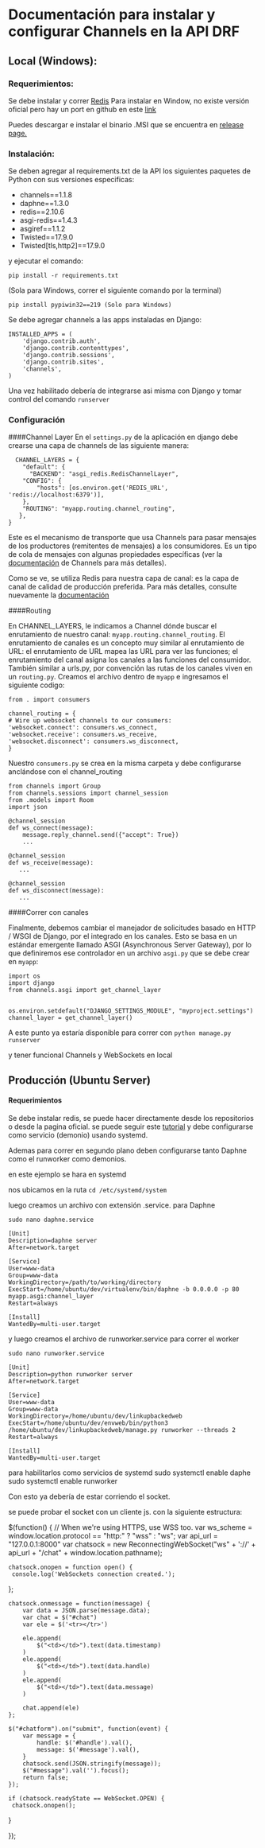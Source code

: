 # Documentación para instalar y configurar Channels en la API DRF## Local (Windows): ### Requerimientos:Se debe instalar y correr [Redis](https://redis.io/)Para instalar en Window, no existe versión oficial pero hay un port en github en este [link](https://github.com/MicrosoftArchive/redis)Puedes descargar e instalar el binario .MSI que se encuentra en [release page.](https://github.com/MicrosoftArchive/redis/releases)### Instalación:Se deben agregar al requirements.txt de la API los siguientes paquetes de Python con sus versiones especificas:* channels==1.1.8* daphne==1.3.0* redis==2.10.6* asgi-redis==1.4.3* asgiref==1.1.2* Twisted==17.9.0* Twisted[tls,http2]==17.9.0y ejecutar el comando:    pip install -r requirements.txt(Sola para Windows, correr el siguiente comando por la terminal)    pip install pypiwin32==219 (Solo para Windows)    Se debe agregar channels a las apps instaladas en Django:    INSTALLED_APPS = (           'django.contrib.auth',        'django.contrib.contenttypes',        'django.contrib.sessions',        'django.contrib.sites',        'channels',    ) Una vez habilitado debería de integrarse asi misma con Django y tomar control del comando  `runserver`### Configuración####Channel LayerEn el `settings.py` de la aplicación en django debe crearse una capa de channels de las siguiente manera:      CHANNEL_LAYERS = {        "default": {          "BACKEND": "asgi_redis.RedisChannelLayer",        "CONFIG": {            "hosts": [os.environ.get('REDIS_URL', 'redis://localhost:6379')],        },        "ROUTING": "myapp.routing.channel_routing",       },    }Este es el mecanismo de transporte que usa Channels para pasar mensajes de los productores (remitentes de mensajes) a los consumidores. Es un tipo de cola de mensajes con algunas propiedades específicas (ver la [documentación](http://channels.readthedocs.io/en/1.x/concepts.html#what-is-a-channel) de Channels para más detalles).Como se ve, se utiliza Redis para nuestra capa de canal: es la capa de canal de calidad de producción preferida. Para más detalles, consulte nuevamente la [documentación](http://channels.readthedocs.io/en/1.x/backends.html)####RoutingEn CHANNEL_LAYERS, le indicamos a Channel dónde buscar el enrutamiento de nuestro canal: `myapp.routing.channel_routing`. El enrutamiento de canales es un concepto muy similar al enrutamiento de URL: el enrutamiento de URL mapea las URL para ver las funciones; el enrutamiento del canal asigna los canales a las funciones del consumidor. También similar a urls.py, por convención las rutas de los canales viven en un `routing.py`.Creamos el archivo dentro de `myapp` e ingresamos el siguiente codigo:    from . import consumers    channel_routing = {    # Wire up websocket channels to our consumers:    'websocket.connect': consumers.ws_connect,    'websocket.receive': consumers.ws_receive,    'websocket.disconnect': consumers.ws_disconnect,    }Nuestro `consumers.py` se crea en la misma carpeta y debe configurarse anclándose con el channel_routing    from channels import Group	from channels.sessions import channel_session	from .models import Room	import json	@channel_session	def ws_connect(message):        message.reply_channel.send({"accept": True})        ...	@channel_session	def ws_receive(message):	   ...	@channel_session	def ws_disconnect(message):	   ...####Correr con canalesFinalmente, debemos cambiar el manejador de solicitudes basado en HTTP / WSGI de Django, por el integrado en los canales. Esto se basa en un estándar emergente llamado ASGI (Asynchronous Server Gateway), por lo que definiremos ese controlador en un archivo `asgi.py` que se debe crear en `myapp`:	import os	import django	from channels.asgi import get_channel_layer	os.environ.setdefault("DJANGO_SETTINGS_MODULE", "myproject.settings")	channel_layer = get_channel_layer()A este punto ya estaría disponible para correr con `python manage.py runserver`y tener  funcional Channels y WebSockets en local## Producción (Ubuntu Server)#### RequerimientosSe debe instalar redis, se puede hacer directamente desde los repositorioso desde la pagina oficial. se puede seguir este [tutorial](https://www.comoinstalarlinux.com/como-instalar-redis-en-ubuntu-16-04/)y debe configurarse como servicio (demonio) usando systemd.Ademas para correr en segundo plano deben configurarse tanto Daphne como el runworker como demonios. en este ejemplo se hara en systemdnos ubicamos en la ruta `cd /etc/systemd/system` luego creamos un archivo con extensión .service. para Daphne`sudo nano daphne.service`	[Unit]	Description=daphne server	After=network.target	[Service]	User=www-data	Group=www-data	WorkingDirectory=/path/to/working/directory	ExecStart=/home/ubuntu/dev/virtualenv/bin/daphne -b 0.0.0.0 -p 80	myapp.asgi:channel_layer	Restart=always	[Install]	WantedBy=multi-user.targety luego creamos el archivo de runworker.service para correr el worker`sudo nano runworker.service`    [Unit]    Description=python runworker server    After=network.target    [Service]    User=www-data    Group=www-data    WorkingDirectory=/home/ubuntu/dev/linkupbackedweb    ExecStart=/home/ubuntu/dev/envweb/bin/python3   /home/ubuntu/dev/linkupbackedweb/manage.py runworker --threads 2    Restart=always    [Install]    WantedBy=multi-user.targetpara habilitarlos como servicios de systemd    sudo systemctl enable daphe    sudo systemctl enable runworkerCon esto ya debería de estar corriendo el socket.se puede probar el socket con un cliente js. con la siguiente estructura:$(function() {    // When we're using HTTPS, use WSS too.    var ws_scheme = window.location.protocol == "http:" ? "wss" : "ws";    var api_url = "127.0.0.1:8000"    var chatsock = new ReconnectingWebSocket("ws" + '://' + api_url + "/chat" + window.location.pathname);    chatsock.onopen = function open() {     console.log('WebSockets connection created.');   };    chatsock.onmessage = function(message) {        var data = JSON.parse(message.data);        var chat = $("#chat")        var ele = $('<tr></tr>')        ele.append(            $("<td></td>").text(data.timestamp)        )        ele.append(            $("<td></td>").text(data.handle)        )        ele.append(            $("<td></td>").text(data.message)        )        chat.append(ele)    };    $("#chatform").on("submit", function(event) {        var message = {            handle: $('#handle').val(),            message: $('#message').val(),        }        chatsock.send(JSON.stringify(message));        $("#message").val('').focus();        return false;    });    if (chatsock.readyState == WebSocket.OPEN) {     chatsock.onopen();   }});